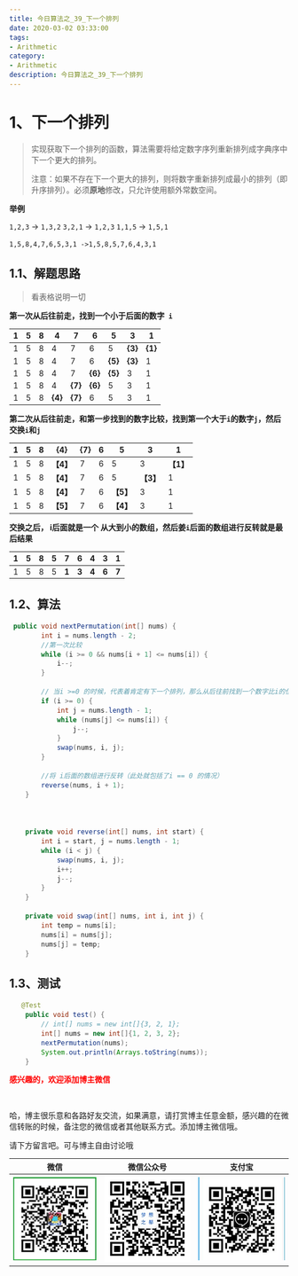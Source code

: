 ```yaml
---
title: 今日算法之_39_下一个排列
date: 2020-03-02 03:33:00
tags: 
- Arithmetic
category: 
- Arithmetic
description: 今日算法之_39_下一个排列
---
```




# 1、下一个排列
> 实现获取下一个排列的函数，算法需要将给定数字序列重新排列成字典序中下一个更大的排列。    
>
> 注意：如果不存在下一个更大的排列，则将数字重新排列成最小的排列（即升序排列）。必须**原地**修改，只允许使用额外常数空间。



**举例**

`1,2,3` → `1,3,2`
`3,2,1` → `1,2,3`
`1,1,5` → `1,5,1`

`1,5,8,4,7,6,5,3,1 ->1,5,8,5,7,6,4,3,1`




## 1.1、解题思路 

> 看表格说明一切  

**第一次从后往前走，找到一个小于后面的数字` i`**

| 1    | 5    | 8    | 4       | 7       | 6       | 5       | 3       | 1       |
| ---- | ---- | ---- | ------- | ------- | ------- | ------- | ------- | ------- |
| 1    | 5    | 8    | 4       | 7       | 6       | 5       | **{3}** | **{1}** |
| 1    | 5    | 8    | 4       | 7       | 6       | **{5}** | **{3}** | 1       |
| 1    | 5    | 8    | 4       | 7       | **{6}** | **{5}** | 3       | 1       |
| 1    | 5    | 8    | 4       | **{7}** | **{6}** | 5       | 3       | 1       |
| 1    | 5    | 8    | **{4}** | **{7}** | 6       | 5       | 3       |1|





**第二次从后往前走，和第一步找到的数字比较，找到第一个大于`i`的数字`j`，然后交换`i`和`j`**   


| 1    | 5    | 8    | **{4}** | {7}  | 6       | 5       | 3       |1|
| ---- | ---- | ---- | ---- | ---- | ---- | ---- | ---- | ---- |
| 1    | 5    | 8    | **【4】** | 7 | 6       | 5       | 3       | **【1】** |
| 1    | 5    | 8    | **【4】** | 7 | 6       | 5       | **【3】** | 1       |
| 1    | 5    | 8    | **【4】** | 7 | 6       | **【5】** | 3       | 1       |
| 1    | 5    | 8    | **【5】** | 7 | 6       | **【4】** | 3       | 1       |



**交换之后， i后面就是一个 从大到小的数组，然后姜`i`后面的数组进行反转就是最后结果**

| 1    | 5    | 8    | 5    | 7     | 6     | 4     | 3     | 1     |
| ---- | ---- | ---- | ---- | ----- | ----- | ----- | ----- | ----- |
| 1    | 5    | 8    | 5    | **1** | **3** | **4** | **6** | **7** |







## 1.2、算法

```java
 public void nextPermutation(int[] nums) {
        int i = nums.length - 2;
        //第一次比较
        while (i >= 0 && nums[i + 1] <= nums[i]) {
            i--;
        }

        // 当i >=0 的时候，代表着肯定有下一个排列，那么从后往前找到一个数字比i的位置打就可以
        if (i >= 0) {
            int j = nums.length - 1;
            while (nums[j] <= nums[i]) {
                j--;
            }
            swap(nums, i, j);
        }

        //将 i后面的数组进行反转（此处就包括了i == 0 的情况）
        reverse(nums, i + 1);
    }



    private void reverse(int[] nums, int start) {
        int i = start, j = nums.length - 1;
        while (i < j) {
            swap(nums, i, j);
            i++;
            j--;
        }
    }

    private void swap(int[] nums, int i, int j) {
        int temp = nums[i];
        nums[i] = nums[j];
        nums[j] = temp;
    }

```




## 1.3、测试 

```java
   @Test
    public void test() {
        // int[] nums = new int[]{3, 2, 1};
        int[] nums = new int[]{1, 2, 3, 2};
        nextPermutation(nums);
        System.out.println(Arrays.toString(nums));
    }
```








  **<font  color="red">感兴趣的，欢迎添加博主微信 </font>**       

​    

哈，博主很乐意和各路好友交流，如果满意，请打赏博主任意金额，感兴趣的在微信转账的时候，备注您的微信或者其他联系方式。添加博主微信哦。    

请下方留言吧。可与博主自由讨论哦   



|微信 | 微信公众号|支付宝|
|:-------:|:-------:|:------:|
| ![微信](https://raw.githubusercontent.com/HealerJean/HealerJean.github.io/master/assets/img/tctip/weixin.jpg)|![微信公众号](https://raw.githubusercontent.com/HealerJean/HealerJean.github.io/master/assets/img/my/qrcode_for_gh_a23c07a2da9e_258.jpg)|![支付宝](https://raw.githubusercontent.com/HealerJean/HealerJean.github.io/master/assets/img/tctip/alpay.jpg) |



<link rel="stylesheet" href="https://unpkg.com/gitalk/dist/gitalk.css">

<script src="https://unpkg.com/gitalk@latest/dist/gitalk.min.js"></script> 
<div id="gitalk-container"></div>    
 <script type="text/javascript">
    var gitalk = new Gitalk({
		clientID: `1d164cd85549874d0e3a`,
		clientSecret: `527c3d223d1e6608953e835b547061037d140355`,
		repo: `HealerJean.github.io`,
		owner: 'HealerJean',
		admin: ['HealerJean'],
		id: 'DvfY2oX4VucZOsta',
    });
    gitalk.render('gitalk-container');
</script> 

